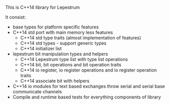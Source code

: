 This is C++14 library for Lepestrum

It consist:
 - base types for platform specific features
 - C++14 std port with main memory less features
   - C++14 std type traits (almost implementation of features)
   - C++14 std types - support generic types
   - C++14 initializer list
 - lepestrum bit manipulation types and helpers
   - C++14 Lepestrum type list with type list operations
   - C++14 bit, bit operations and bit operation traits
   - C++14 io register, io register operations and io register operation traits
   - C++14 associate bit with helpers
 - C++14 io modules for text based exchanges throw serial and serial base communicate channels
 - Compile and runtime based tests for everything components of library
